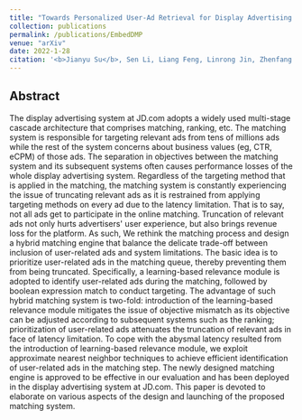 ```yaml
---
title: "Towards Personalized User-Ad Retrieval for Display Advertising at JD.com"
collection: publications
permalink: /publications/EmbedDMP
venue: "arXiv"
date: 2022-1-28
citation: '<b>Jianyu Su</b>, Sen Li, Liang Feng, Linrong Jin, Zhenfang Guo, Jinghe Hu, Hao Wang.'
---
```


<!-- [Download paper here](https://arxiv.org/abs/2004.00470) -->

## Abstract
The display advertising system at JD.com adopts a widely used multi-stage cascade architecture that comprises matching, ranking, etc. The matching system is responsible for targeting relevant ads from tens of millions ads while the rest of the system concerns about business values (eg, CTR, eCPM) of those ads. The separation in objectives between the matching system and its subsequent systems often causes performance losses of the whole display advertising system. Regardless of the targeting method that is applied in the matching, the matching system is constantly experiencing the issue of truncating relevant ads as it is restrained from applying targeting methods on every ad due to the latency limitation. That is to say, not all ads get to participate in the online matching. Truncation of relevant ads not only hurts advertisers' user experience, but also brings revenue loss for the platform. As such, We rethink the matching process and design a hybrid matching engine that balance the delicate trade-off between inclusion of user-related ads and system limitations. The basic idea is to prioritize user-related ads in the matching queue, thereby preventing them from being truncated. Specifically, a learning-based relevance module is adopted to identify user-related ads during the matching, followed by boolean expression match to conduct targeting. The advantage of such hybrid matching system is two-fold: introduction of the learning-based relevance module mitigates the issue of objective mismatch as its objective can be adjusted according to subsequent systems such as the ranking; prioritization of user-related ads attenuates the truncation of relevant ads in face of latency limitation. To cope with the abysmal latency resulted from the introduction of learning-based relevance module, we exploit approximate nearest neighbor techniques to achieve efficient identification of user-related ads in the matching step. The newly designed matching engine is approved to be effective in our evaluation and has been deployed in the display advertising system at JD.com. This paper is devoted to elaborate on various aspects of the design and launching of the proposed matching system.
